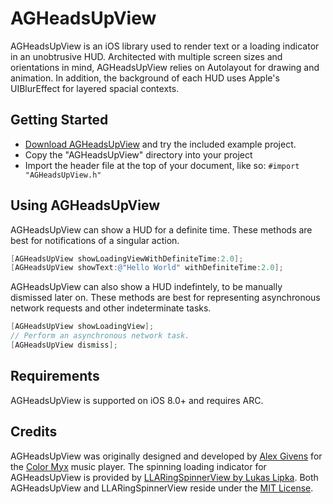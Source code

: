 # AGHeadsUpView

AGHeadsUpView is an iOS library used to render text or a loading indicator in an unobtrusive HUD. Architected with multiple screen sizes and orientations in mind, AGHeadsUpView relies on Autolayout for drawing and animation. In addition, the background of each HUD uses Apple's UIBlurEffect for layered spacial contexts.

## Getting Started

- [Download AGHeadsUpView](https://github.com/alexgivens/AGHeadsUpView/archive/master.zip) and try the included example project.
- Copy the "AGHeadsUpView" directory into your project
- Import the header file at the top of your document, like so: ```#import "AGHeadsUpView.h"```

## Using AGHeadsUpView

AGHeadsUpView can show a HUD for a definite time. These methods are best for notifications of a singular action.

```objective-c
[AGHeadsUpView showLoadingViewWithDefiniteTime:2.0];
[AGHeadsUpView showText:@"Hello World" withDefiniteTime:2.0];
```

AGHeadsUpView can also show a HUD indefintely, to be manually dismissed later on. These methods are best for representing asynchronous network requests and other indeterminate tasks.

```objective-c
[AGHeadsUpView showLoadingView];
// Perform an asynchronous network task.
[AGHeadsUpView dismiss];
```

## Requirements

AGHeadsUpView is supported on iOS 8.0+ and requires ARC. 

## Credits

AGHeadsUpView was originally designed and developed by [Alex Givens](http://alexgivens.com) for the [Color Myx](https://itunes.apple.com/us/app/color-myx/id937256071?mt=8) music player. The spinning loading indicator for AGHeadsUpView is provided by [LLARingSpinnerView by Lukas Lipka](https://github.com/lipka/LLARingSpinnerView). Both AGHeadsUpView and LLARingSpinnerView reside under the [MIT License](https://github.com/AlexGivens/AGHeadsUpView/blob/master/LICENSE).


